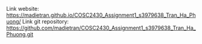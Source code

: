 Link website: https://madietran.github.io/COSC2430_Assignment1_s3979638_Tran_Ha_Phuong/
Link git repository: https://github.com/madietran/COSC2430_Assignment1_s3979638_Tran_Ha_Phuong.git
